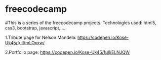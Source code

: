 # freecodecamp
#This is a series of the freecodecamp projects.
Technologies used: html5, css3, bootstrap, javascript,.....

1.Tribute page for Nelson Mandela: https://codepen.io/Kose-Uk45/full/mLOxxw/

2.Portfolio page: https://codepen.io/Kose-Uk45/full/ELNJQW
